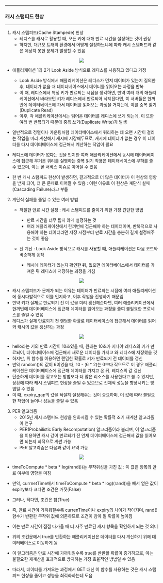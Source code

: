 -----
### 캐시 스탬피드 현상
-----
1. 캐시 스탬피드(Cache Stampede) 현상
   - 레디스를 캐시로 활용할 때, 모든 키에 대해 만료 시간을 설정하는 것이 권장
   - 하지만, 대규모 트래픽 환경에서 어떻게 설정하느냐에 따라 캐시 스탬퍼드와 같은 예상치 못한 문제가 발생할 수 있음
<div align="center">
<img src="https://github.com/user-attachments/assets/399772b1-a8fe-4e55-8150-7e5c326d130e">
</div>

   - 애플리케이션 1과 2가 Look Aside 방식으로 레디스를 사용하고 있다고 가정
     + Look Aside 방식에서 애플리케이션은 레디스가 먼저 데이터가 있는지 질의한 후, 데이터가 없을 때 데이터베이스에서 데이터를 읽어오는 과정을 반복
     + 이 때, 레디스에서 특정 키가 만료되는 시점을 생각하면, 만약 여러 개의 애플리케이션에서 바라보던 키가 레디스에서 만료되어 삭제된다면, 이 서버들은 한꺼번에 데이터베이스에 가서 데이터를 읽어오는 과정을 거치는데, 이를 중복 읽기(Duplicate Read)
     + 이후, 각 애플리케이션에서는 읽어온 데이터를 레디스에 쓰게 되는데, 이 또한 여러 번 반복되기 때문에 중복 쓰기(Duplicate Write)가 발생

   - 일반적으로 정렬이나 카운팅처럼 데이터베이스에서 쿼리하는 데 오랜 시간이 걸리는 작업을 미리 계산해서 캐시에 저장해두므로, 캐시에 데이터가 없는 경우 이 데이터를 다시 데이터베이스에 접근해서 계산하는 작업이 필요
   - 레디스에 데이터가 없다는 것을 인지한 여러 애플리케이션에서 동시에 데이터베이스에 접근해 무거운 쿼리를 실행하는 중복 읽기 작용은 데이터베이스에 부하를 줄 수 있으며, 이는 곧 서비스 이슈로 이어질 수 있음
   - 한 번 캐시 스탬피드 현상이 발생하면, 결과적으로 더 많은 데이터가 이 현상의 영향을 받게 되어, 더 큰 문제로 이어질 수 있음 : 이런 이유로 이 현상은 계단식 실패(Cascading Failure)라고 부름

2. 계단식 실패를 줄일 수 있는 여러 방법
   - 적절한 만료 시간 설정 : 캐시 스탬피드를 줄이기 위한 가장 간단한 방법
     + 만료 시간을 너무 짧지 않게 설정하는 것
     + 여러 애플리케이션에서 한꺼번에 접근해야 하는 데이터이며, 반복적으로 사용해야 하는 데이터라면 저장 시점부터 만료 시간을 충분히 길게 설정해주는 것이 좋음

   - 선 계산 : Look Aside 방식으로 캐시를 사용할 때, 애플리케이션은 다음 코드와 비슷하게 동작
     + 캐시에 데이터가 있는지 확인한 뒤, 없으면 데이터베이스에서 데이터를 가져온 뒤 레디스에 저장하는 과정을 거침
<div align="center">
<img src="https://github.com/user-attachments/assets/00d5668c-908f-4403-bb8a-b349af6d7a63">
</div>

   - 캐시 스탬피드가 문제가 되는 이유는 데이터가 만료되는 시점에 여러 애플리케이션에 동시다발적으로 이를 인지하고, 이후 작업을 진행하기 때문임
   - 만약 키가 실제로 만료되기 전 이 값을 미리 갱신해준다면, 여러 애플리케이션에서 한꺼번에 데이터베이스에 접근해 데이터를 읽어오는 과정을 줄여 불필요한 프로세스를 줄일 수 있음
   - 레디스가 실제 만료되기 전 랜덤한 확률로 데이터베이스에 접근해서 데이터를 읽어와 캐시의 값을 갱신하는 과정
<div align="center">
<img src="https://github.com/user-attachments/assets/f99b2291-646f-44f8-aa45-d684d6d2a34c">
</div>

   - hello라는 키의 만료 시간이 10초였을 때, 원래는 10초가 지나야 레디스의 키가 만료되어, 데이터베이스에 접근해서 새로운 데이터를 가지고 와 레디스에 저장했을 것
   - 하지만, 위 함수를 이용하면 랜덤한 확률로 키가 만료되기 전 데이터를 갱신
   - 만약 random()의 값이 6이었을 때, 10 - (6 * 2)는 0보다 작으므로 이 경우 애플리케이션은 데이터베이스에 접근해 데이터를 가지고 온 뒤, 레디스의 값 갱신
   - 단순하게 데이터를 갖고오는 방법보다 더 많은 리소스를 사용한다고 볼 수 있지만, 상황에 따라 캐시 스탬피드 현상을 줄일 수 있으므로 전체적 성능을 향상시키는 방법일 수 있음
   - 이 때, expiry_gap의 값을 적절히 설정해주는 것이 중요하며, 이 값에 따라 불필요한 작업이 늘어나 성능을 줄일 수 있음

3. PER 알고리즘
   - 2015년 캐시 스탬피드 현상을 완화시킬 수 있는 확률적 조기 재계산 알고리즘이 연구
   - PER(Probailistic Early Recomputation) 알고리즘이라 불리며, 이 알고리즘을 이용하면 캐시 값이 만료되기 전 언제 데이터베이스에 접근해서 값을 읽어오면 되는지 최적으로 계싼 가능
   - PER 알고리즘은 다음과 같이 요약 가능
<div align="center">
<img src="https://github.com/user-attachments/assets/74112e9c-7662-4f0a-8e33-450a48f8e275">
</div>

   - timeToCompute * beta * log(rand())는 무작위성을 가진 값 : 이 값은 항목의 만료 여부에 영향을 미침
   - 만약, currnetTime에서 timeToCompute * beta * log((rand))을 빼서 얻은 값이 expiry보다 크다면 조건은 거짓(False)
   - 그러나, 작다면, 조건은 참(True)
   - 즉, 만료 시간이 가까워질수록 currenTime이나 expiry의 차이가 작아지며, rand() 함수가 반환한 무작위 값에 의존하므로 조건이 참이 될 확률이 높아짐
   - 이는 만료 시간이 점점 다가올 때 더 자주 만료된 캐시 항목을 확인하게 되는 것 의미

   - 위의 조건문에서 true를 반환하는 애플리케이션은 데이터를 다시 계산하기 위해 데이터베이스로 이동하게 됨
   - 이 알고리즘은 만료 시간에 가까워질수록 true를 반환할 확률이 증가하므로, 이는 불필요한 재계산을 효과적으로 방지하는 가장 효율적인 방법일 수 있음
   - 따라서, 데이터를 가져오는 과정에서 GET 대신 이 함수를 사용하는 것은 캐시 스탬피드 현상을 줄이고 성능을 최적화하는데 도움
